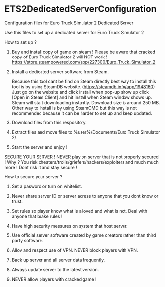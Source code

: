 # ETS2DedicatedServerConfiguration
Configuration files for Euro Truck Simulator 2 Dedicated Server

Use this files to set up a dedicated server for Euro Truck Simulator 2

How to set up ?

 1. Buy and install copy of game on steam ! Please be aware that cracked copy of Euro Truck Simulator 2 will NOT work ! https://store.steampowered.com/app/227300/Euro_Truck_Simulator_2


 2. Install a dedicated server software from Steam. 

    Because this tool cant be find on Steam directly best way to install this tool is by using SteamDB website. (https://steamdb.info/app/1948160) Just go on the website and click install when pop-up show up click [Open in Steam Client] and hit install when Steam window shows up. Steam will start downloading instantly. Download size is around 250 MB. Other way to install is by using SteamCMD but this way is not recommended because it can be harder to set up and keep updated.


3. Download files from this respository.

4. Extract files and move files to %user%/Documents/Euro Truck Simulator 2/

5. Start the server and enjoy !

SECURE YOUR SERVER ! NEVER play on server that is not properly secured ! Why ? You risk cheaters/trolls/griefers/hackers/exploiters and much much more ! Dont risk it and stay secure !

How to secure your server ?

1. Set a pasword or turn on whitelist.

2. Never share server ID or server adress to anyone that you dont know or trust.

3. Set rules so player know what is alloved and what is not. Deal with anyone that brake rules !

4. Have high security messures on system that host server.

5. Use official server software created by game creators rather than third party software.

7. Allov and respect use of VPN. NEVER block players with VPN.

8. Back up server and all server data frequently.

9. Always update server to the latest version.

10. NEVER allow players with cracked game !
